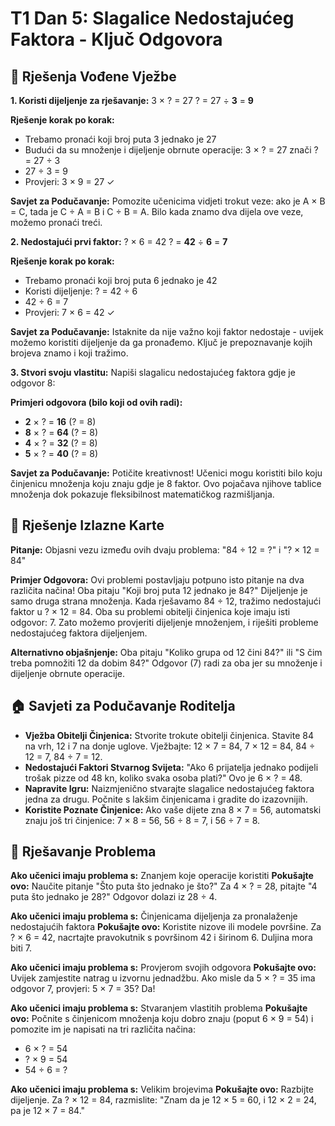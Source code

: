 # T1 Dan 5: Slagalice Nedostajućeg Faktora - Ključ Odgovora

## 📝 Rješenja Vođene Vježbe

**1. Koristi dijeljenje za rješavanje:**
3 × ? = 27
? = 27 ÷ **3** = **9**

**Rješenje korak po korak:**
- Trebamo pronaći koji broj puta 3 jednako je 27
- Budući da su množenje i dijeljenje obrnute operacije: 3 × ? = 27 znači ? = 27 ÷ 3
- 27 ÷ 3 = 9
- Provjeri: 3 × 9 = 27 ✓

**Savjet za Podučavanje:** Pomozite učenicima vidjeti trokut veze: ako je A × B = C, tada je C ÷ A = B i C ÷ B = A. Bilo kada znamo dva dijela ove veze, možemo pronaći treći.

**2. Nedostajući prvi faktor:**
? × 6 = 42
? = **42** ÷ **6** = **7**

**Rješenje korak po korak:**
- Trebamo pronaći koji broj puta 6 jednako je 42
- Koristi dijeljenje: ? = 42 ÷ 6
- 42 ÷ 6 = 7
- Provjeri: 7 × 6 = 42 ✓

**Savjet za Podučavanje:** Istaknite da nije važno koji faktor nedostaje - uvijek možemo koristiti dijeljenje da ga pronađemo. Ključ je prepoznavanje kojih brojeva znamo i koji tražimo.

**3. Stvori svoju vlastitu:**
Napiši slagalicu nedostajućeg faktora gdje je odgovor 8:

**Primjeri odgovora (bilo koji od ovih radi):**
- **2** × ? = **16** (? = 8)
- **8** × ? = **64** (? = 8)
- **4** × ? = **32** (? = 8)
- **5** × ? = **40** (? = 8)

**Savjet za Podučavanje:** Potičite kreativnost! Učenici mogu koristiti bilo koju činjenicu množenja koju znaju gdje je 8 faktor. Ovo pojačava njihove tablice množenja dok pokazuje fleksibilnost matematičkog razmišljanja.

## 🎯 Rješenje Izlazne Karte

**Pitanje:** Objasni vezu između ovih dvaju problema: "84 ÷ 12 = ?" i "? × 12 = 84"

**Primjer Odgovora:** Ovi problemi postavljaju potpuno isto pitanje na dva različita načina! Oba pitaju "Koji broj puta 12 jednako je 84?" Dijeljenje je samo druga strana množenja. Kada rješavamo 84 ÷ 12, tražimo nedostajući faktor u ? × 12 = 84. Oba su problemi obitelji činjenica koje imaju isti odgovor: 7. Zato možemo provjeriti dijeljenje množenjem, i riješiti probleme nedostajućeg faktora dijeljenjem.

**Alternativno objašnjenje:** Oba pitaju "Koliko grupa od 12 čini 84?" ili "S čim treba pomnožiti 12 da dobim 84?" Odgovor (7) radi za oba jer su množenje i dijeljenje obrnute operacije.

## 🏠 Savjeti za Podučavanje Roditelja

- **Vježba Obitelji Činjenica:** Stvorite trokute obitelji činjenica. Stavite 84 na vrh, 12 i 7 na donje uglove. Vježbajte: 12 × 7 = 84, 7 × 12 = 84, 84 ÷ 12 = 7, 84 ÷ 7 = 12.
- **Nedostajući Faktori Stvarnog Svijeta:** "Ako 6 prijatelja jednako podijeli trošak pizze od 48 kn, koliko svaka osoba plati?" Ovo je 6 × ? = 48.
- **Napravite Igru:** Naizmjenično stvarajte slagalice nedostajućeg faktora jedna za drugu. Počnite s lakšim činjenicama i gradite do izazovnijih.
- **Koristite Poznate Činjenice:** Ako vaše dijete zna 8 × 7 = 56, automatski znaju još tri činjenice: 7 × 8 = 56, 56 ÷ 8 = 7, i 56 ÷ 7 = 8.

## 🔧 Rješavanje Problema

**Ako učenici imaju problema s:** Znanjem koje operacije koristiti
**Pokušajte ovo:** Naučite pitanje "Što puta što jednako je što?" Za 4 × ? = 28, pitajte "4 puta što jednako je 28?" Odgovor dolazi iz 28 ÷ 4.

**Ako učenici imaju problema s:** Činjenicama dijeljenja za pronalaženje nedostajućih faktora
**Pokušajte ovo:** Koristite nizove ili modele površine. Za ? × 6 = 42, nacrtajte pravokutnik s površinom 42 i širinom 6. Duljina mora biti 7.

**Ako učenici imaju problema s:** Provjerom svojih odgovora
**Pokušajte ovo:** Uvijek zamjestite natrag u izvornu jednadžbu. Ako misle da 5 × ? = 35 ima odgovor 7, provjeri: 5 × 7 = 35? Da!

**Ako učenici imaju problema s:** Stvaranjem vlastitih problema
**Pokušajte ovo:** Počnite s činjenicom množenja koju dobro znaju (poput 6 × 9 = 54) i pomozite im je napisati na tri različita načina:
- 6 × ? = 54
- ? × 9 = 54
- 54 ÷ 6 = ?

**Ako učenici imaju problema s:** Velikim brojevima
**Pokušajte ovo:** Razbijte dijeljenje. Za ? × 12 = 84, razmislite: "Znam da je 12 × 5 = 60, i 12 × 2 = 24, pa je 12 × 7 = 84."